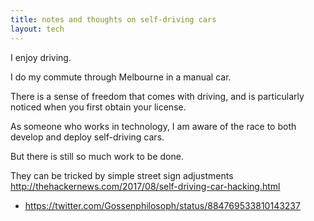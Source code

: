 ```yaml
---
title: notes and thoughts on self-driving cars
layout: tech
---
```


I enjoy driving.

I do my commute through Melbourne in a manual car.

There is a sense of freedom that comes with driving, and is particularly noticed when you first obtain your license.

As someone who works in technology, I am aware of the race to both develop and deploy self-driving cars.

But there is still so much work to be done.

They can be tricked by simple street sign adjustments <http://thehackernews.com/2017/08/self-driving-car-hacking.html>

* <https://twitter.com/Gossenphilosoph/status/884769533810143237>

